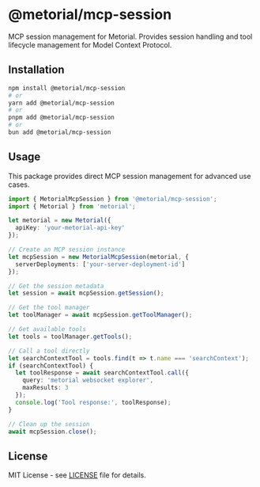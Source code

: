 # @metorial/mcp-session

MCP session management for Metorial. Provides session handling and tool lifecycle management for Model Context Protocol.

## Installation

```bash
npm install @metorial/mcp-session
# or
yarn add @metorial/mcp-session
# or
pnpm add @metorial/mcp-session
# or
bun add @metorial/mcp-session
```

## Usage

This package provides direct MCP session management for advanced use cases.

```typescript
import { MetorialMcpSession } from '@metorial/mcp-session';
import { Metorial } from 'metorial';

let metorial = new Metorial({
  apiKey: 'your-metorial-api-key'
});

// Create an MCP session instance
let mcpSession = new MetorialMcpSession(metorial, {
  serverDeployments: ['your-server-deployment-id']
});

// Get the session metadata
let session = await mcpSession.getSession();

// Get the tool manager
let toolManager = await mcpSession.getToolManager();

// Get available tools
let tools = toolManager.getTools();

// Call a tool directly
let searchContextTool = tools.find(t => t.name === 'searchContext');
if (searchContextTool) {
  let toolResponse = await searchContextTool.call({
    query: 'metorial websocket explorer',
    maxResults: 3
  });
  console.log('Tool response:', toolResponse);
}

// Clean up the session
await mcpSession.close();
```

## License

MIT License - see [LICENSE](../../LICENSE) file for details.
